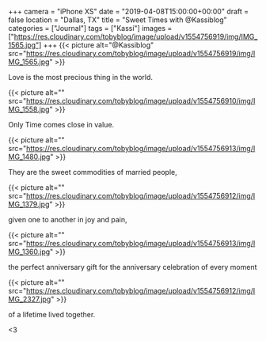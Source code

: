 +++
camera = "iPhone XS"
date = "2019-04-08T15:00:00+00:00"
draft = false
location = "Dallas, TX"
title = "Sweet Times with @Kassiblog"
categories = ["Journal"]
tags = ["Kassi"]
images = ["https://res.cloudinary.com/tobyblog/image/upload/v1554756919/img/IMG_1565.jpg"]
+++
{{< picture alt="@Kassiblog" src="https://res.cloudinary.com/tobyblog/image/upload/v1554756919/img/IMG_1565.jpg" >}}
<!--more-->
Love is the most precious thing in the world.

{{< picture alt="" src="https://res.cloudinary.com/tobyblog/image/upload/v1554756910/img/IMG_1558.jpg" >}}

Only Time comes close in value.

{{< picture alt="" src="https://res.cloudinary.com/tobyblog/image/upload/v1554756913/img/IMG_1480.jpg" >}}

They are the sweet commodities of married people,

{{< picture alt="" src="https://res.cloudinary.com/tobyblog/image/upload/v1554756912/img/IMG_1379.jpg" >}}

given one to another in joy and pain,

{{< picture alt="" src="https://res.cloudinary.com/tobyblog/image/upload/v1554756913/img/IMG_1360.jpg" >}}

the perfect anniversary gift for the anniversary celebration of every moment 

{{< picture alt="" src="https://res.cloudinary.com/tobyblog/image/upload/v1554756912/img/IMG_2327.jpg" >}}

of a lifetime lived together. 

<3
